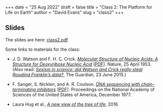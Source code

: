 +++
date = "25 Aug 2022"
draft = false
title = "Class 2: The Platform for Life on Earth"
author = "David Evans"
slug = "class2"
+++

## Slides

The slides are here: [class2.pdf](TODO)

Some links to materials for the class:

- J. D. Watson and F. H. C. Crick. [_Molecular Structure of Nucleic Acids: A Structure for Deoxyribose Nucleic Acid_](https://www.nature.com/articles/171737a0) [[PDF](https://www.nature.com/articles/171737a0.pdf)]. Nature, 25 April 1953. (Also read: [_Sexism in science: did Watson and Crick really steal Rosalind Franklin’s data?_](https://www.theguardian.com/science/2015/jun/23/sexism-in-science-did-watson-and-crick-really-steal-rosalind-franklins-data), The Guardian, 23 June 2015.)

- F. Sanger, S. Nicklen, and A. R. Coulson. [_DNA sequencing with chain-terminating inhibitors_](https://www.ncbi.nlm.nih.gov/labs/pmc/articles/PMC431765/) [[PDF](https://www.ncbi.nlm.nih.gov/labs/pmc/articles/PMC431765/pdf/pnas00043-0271.pdf)]. Proceedings on the National Academy of Sciences of the United States of America, December 1977.

- Laura Hug et al., [_A new view of the tree of life_](https://www.nature.com/articles/nmicrobiol201648), 2016.
